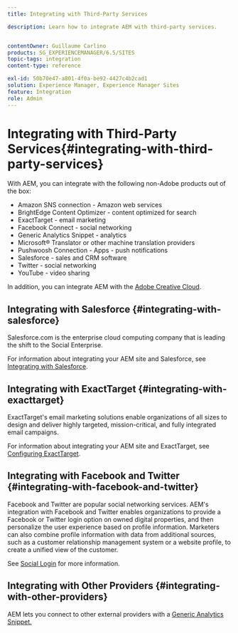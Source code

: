```yaml
---
title: Integrating with Third-Party Services

description: Learn how to integrate AEM with third-party services.


contentOwner: Guillaume Carlino
products: SG_EXPERIENCEMANAGER/6.5/SITES
topic-tags: integration
content-type: reference

exl-id: 50b70e47-a801-4f0a-be92-4427c4b2cad1
solution: Experience Manager, Experience Manager Sites
feature: Integration
role: Admin
---
```

# Integrating with Third-Party Services{#integrating-with-third-party-services}

With AEM, you can integrate with the following non-Adobe products out of the box:

* Amazon SNS connection - Amazon web services
* BrightEdge Content Optimizer - content optimized for search
* ExactTarget - email marketing
* Facebook Connect - social networking
* Generic Analytics Snippet - analytics
* Microsoft&reg; Translator or other machine translation providers
* Pushwoosh Connection - Apps - push notifications
* Salesforce - sales and CRM software
* Twitter - social networking
* YouTube - video sharing
<!-- * Silverpop Engage - marketing automation, email, mobile, and social NO LONGER EXISTS; ITS REPLACEMENT IS UNKNOWN -->

In addition, you can integrate AEM with the [Adobe Creative Cloud](/help/assets/aem-cc-integration-best-practices.md).

## Integrating with Salesforce {#integrating-with-salesforce}

Salesforce.com is the enterprise cloud computing company that is leading the shift to the Social Enterprise.

For information about integrating your AEM site and Salesforce, see [Integrating with Salesforce](/help/sites-administering/salesforce.md).

<!-- THE INFORMATION BELOW APPEARS OBSOLETE; first URL is a 404. I could not find a suitable replacement for it.
## Integrating with Silverpop Engage {#integrating-with-silverpop-engage}

>[!NOTE]
>
>Silverpop Engage integration is not available out of the box. To integrate AEM with Silverpop Engage, [download the package](https://www.adobeaemcloud.com/content/marketplace/marketplaceProxy.html?packagePath=/content/companies/public/adobe/packages/aem620/product/cq-mcm-integrations-silverpop-content) from Package Share.

Silverpop Engage provides marketing automation, email, mobile, and social.

For information about integrating your AEM site and ExactTarget, see [Integrating with Silverpop Engage](/help/sites-administering/silverpop.md). -->

## Integrating with ExactTarget {#integrating-with-exacttarget}

ExactTarget's email marketing solutions enable organizations of all sizes to design and deliver highly targeted, mission-critical, and fully integrated email campaigns.

For information about integrating your AEM site and ExactTarget, see [Configuring ExactTarget](/help/sites-administering/exacttarget.md).

## Integrating with Facebook and Twitter {#integrating-with-facebook-and-twitter}

Facebook and Twitter are popular social networking services. AEM's integration with Facebook and Twitter enables organizations to provide a Facebook or Twitter login option on owned digital properties, and then personalize the user experience based on profile information. Marketers can also combine profile information with data from additional sources, such as a customer relationship management system or a website profile, to create a unified view of the customer.

See [Social Login](/help/communities/social-login.md) for more information.

## Integrating with Other Providers {#integrating-with-other-providers}

AEM lets you connect to other external providers with a [Generic Analytics Snippet.](/help/sites-administering/external-providers.md)
